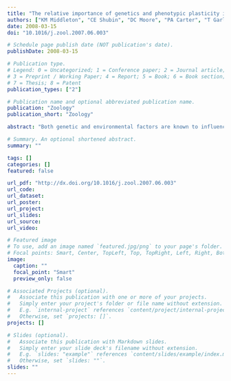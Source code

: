 ```yaml
---
title: "The relative importance of genetics and phenotypic plasticity in dictating bone morphology and mechanics in aged mice: evidence from an artificial selection experiment"
authors: ["KM Middleton", "CE Shubin", "DC Moore", "PA Carter", "T Garland Jr", "SM Swartz"]
date: 2008-03-15
doi: "10.1016/j.zool.2007.06.003"

# Schedule page publish date (NOT publication's date).
publishDate: 2008-03-15

# Publication type.
# Legend: 0 = Uncategorized; 1 = Conference paper; 2 = Journal article;
# 3 = Preprint / Working Paper; 4 = Report; 5 = Book; 6 = Book section;
# 7 = Thesis; 8 = Patent
publication_types: ["2"]

# Publication name and optional abbreviated publication name.
publication: "Zoology"
publication_short: "Zoology"

abstract: "Both genetic and environmental factors are known to influence the structure of bone, contributing to its mechanical behavior during, and adaptive response to, loading. We introduce a novel approach to simultaneously address the genetically mediated, exercise-related effects on bone morphometrics and strength, using mice that had been selectively bred for high levels of voluntary wheel running (16 generations). Female mice from high running and control lines were either allowed (n=12, 12, respectively) or denied (n=11, 12, respectively) access to wheels for 20 months. Femoral shaft, neck, and head were measured with calipers and via micro-computed tomography. Fracture characteristics of the femoral head were assessed in cantilever bending. After adjusting for variation in body mass by two-way analysis of covariance, distal width of the femur increased as a result of selective breeding, and mediolateral femoral diameter was reduced by wheel access. Cross-sectional area of the femoral mid-shaft showed a significant linetype x activity effect, increasing with wheel access in high-running lines but decreasing in control lines. Body mass was significantly positively correlated with many of the morphometric traits studied. Fracture load of the femoral neck was strongly positively predicted by morphometric traits of the femoral neck (r2>0.30), but no significant effects of selective breeding or wheel access were found. The significant correlations of body mass with femoral morphometric traits underscore the importance of controlling for body size when analyzing the response of bone size and shape to experimental treatments. After controlling for body mass, measures of the femoral neck remain significant predictors of femoral neck strength."

# Summary. An optional shortened abstract.
summary: ""

tags: []
categories: []
featured: false

url_pdf: "http://dx.doi.org/10.1016/j.zool.2007.06.003"
url_code:
url_dataset:
url_poster:
url_project:
url_slides:
url_source:
url_video:

# Featured image
# To use, add an image named `featured.jpg/png` to your page's folder. 
# Focal points: Smart, Center, TopLeft, Top, TopRight, Left, Right, BottomLeft, Bottom, BottomRight.
image:
  caption: ""
  focal_point: "Smart"
  preview_only: false

# Associated Projects (optional).
#   Associate this publication with one or more of your projects.
#   Simply enter your project's folder or file name without extension.
#   E.g. `internal-project` references `content/project/internal-project/index.md`.
#   Otherwise, set `projects: []`.
projects: []

# Slides (optional).
#   Associate this publication with Markdown slides.
#   Simply enter your slide deck's filename without extension.
#   E.g. `slides: "example"` references `content/slides/example/index.md`.
#   Otherwise, set `slides: ""`.
slides: ""
---
```

